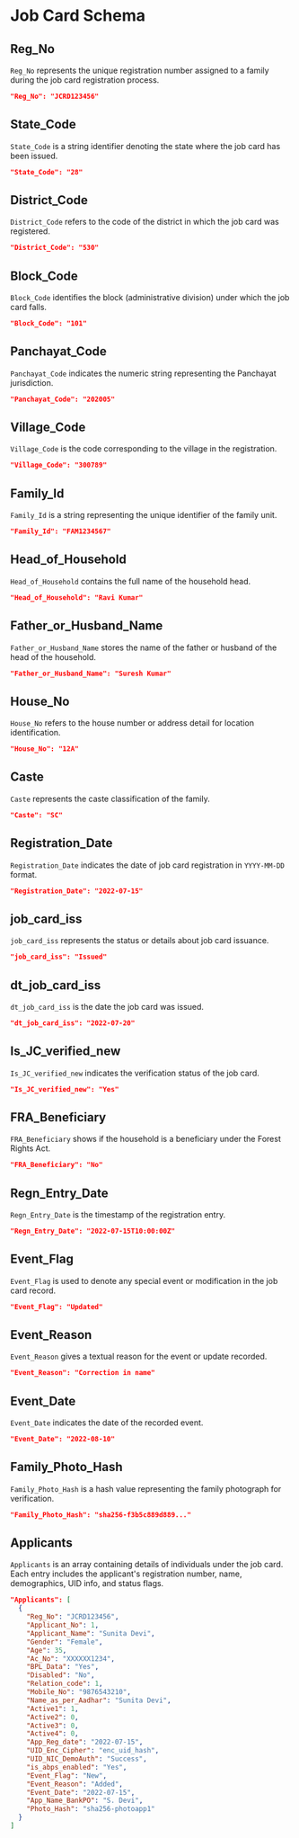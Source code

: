 [comment]: <> "Job Card Schema Documentation"

# Job Card Schema

## Reg_No

`Reg_No` represents the unique registration number assigned to a family during the job card registration process.

```json
"Reg_No": "JCRD123456"
```

## State_Code

`State_Code` is a string identifier denoting the state where the job card has been issued.

```json
"State_Code": "28"
```

## District_Code

`District_Code` refers to the code of the district in which the job card was registered.

```json
"District_Code": "530"
```

## Block_Code

`Block_Code` identifies the block (administrative division) under which the job card falls.

```json
"Block_Code": "101"
```

## Panchayat_Code

`Panchayat_Code` indicates the numeric string representing the Panchayat jurisdiction.

```json
"Panchayat_Code": "202005"
```

## Village_Code

`Village_Code` is the code corresponding to the village in the registration.

```json
"Village_Code": "300789"
```

## Family_Id

`Family_Id` is a string representing the unique identifier of the family unit.

```json
"Family_Id": "FAM1234567"
```

## Head_of_Household

`Head_of_Household` contains the full name of the household head.

```json
"Head_of_Household": "Ravi Kumar"
```

## Father_or_Husband_Name

`Father_or_Husband_Name` stores the name of the father or husband of the head of the household.

```json
"Father_or_Husband_Name": "Suresh Kumar"
```

## House_No

`House_No` refers to the house number or address detail for location identification.

```json
"House_No": "12A"
```

## Caste

`Caste` represents the caste classification of the family.

```json
"Caste": "SC"
```

## Registration_Date

`Registration_Date` indicates the date of job card registration in `YYYY-MM-DD` format.

```json
"Registration_Date": "2022-07-15"
```

## job_card_iss

`job_card_iss` represents the status or details about job card issuance.

```json
"job_card_iss": "Issued"
```

## dt_job_card_iss

`dt_job_card_iss` is the date the job card was issued.

```json
"dt_job_card_iss": "2022-07-20"
```

## Is_JC_verified_new

`Is_JC_verified_new` indicates the verification status of the job card.

```json
"Is_JC_verified_new": "Yes"
```

## FRA_Beneficiary

`FRA_Beneficiary` shows if the household is a beneficiary under the Forest Rights Act.

```json
"FRA_Beneficiary": "No"
```

## Regn_Entry_Date

`Regn_Entry_Date` is the timestamp of the registration entry.

```json
"Regn_Entry_Date": "2022-07-15T10:00:00Z"
```

## Event_Flag

`Event_Flag` is used to denote any special event or modification in the job card record.

```json
"Event_Flag": "Updated"
```

## Event_Reason

`Event_Reason` gives a textual reason for the event or update recorded.

```json
"Event_Reason": "Correction in name"
```

## Event_Date

`Event_Date` indicates the date of the recorded event.

```json
"Event_Date": "2022-08-10"
```

## Family_Photo_Hash

`Family_Photo_Hash` is a hash value representing the family photograph for verification.

```json
"Family_Photo_Hash": "sha256-f3b5c889d889..."
```

## Applicants

`Applicants` is an array containing details of individuals under the job card. Each entry includes the applicant's registration number, name, demographics, UID info, and status flags.

```json
"Applicants": [
  {
    "Reg_No": "JCRD123456",
    "Applicant_No": 1,
    "Applicant_Name": "Sunita Devi",
    "Gender": "Female",
    "Age": 35,
    "Ac_No": "XXXXXX1234",
    "BPL_Data": "Yes",
    "Disabled": "No",
    "Relation_code": 1,
    "Mobile_No": "9876543210",
    "Name_as_per_Aadhar": "Sunita Devi",
    "Active1": 1,
    "Active2": 0,
    "Active3": 0,
    "Active4": 0,
    "App_Reg_date": "2022-07-15",
    "UID_Enc_Cipher": "enc_uid_hash",
    "UID_NIC_DemoAuth": "Success",
    "is_abps_enabled": "Yes",
    "Event_Flag": "New",
    "Event_Reason": "Added",
    "Event_Date": "2022-07-15",
    "App_Name_BankPO": "S. Devi",
    "Photo_Hash": "sha256-photoapp1"
  }
]
```
